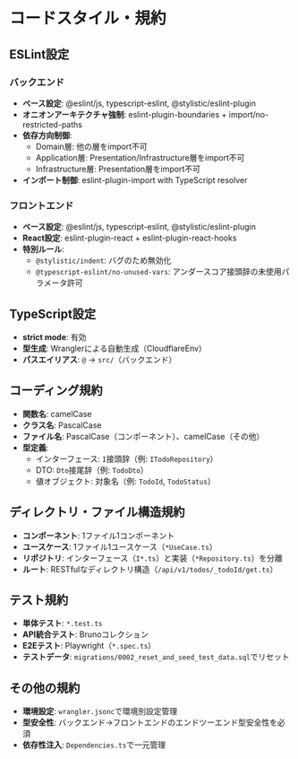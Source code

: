 # コードスタイル・規約

## ESLint設定

### バックエンド
- **ベース設定**: @eslint/js, typescript-eslint, @stylistic/eslint-plugin
- **オニオンアーキテクチャ強制**: eslint-plugin-boundaries + import/no-restricted-paths
- **依存方向制御**:
  - Domain層: 他の層をimport不可
  - Application層: Presentation/Infrastructure層をimport不可
  - Infrastructure層: Presentation層をimport不可
- **インポート制御**: eslint-plugin-import with TypeScript resolver

### フロントエンド
- **ベース設定**: @eslint/js, typescript-eslint, @stylistic/eslint-plugin
- **React設定**: eslint-plugin-react + eslint-plugin-react-hooks
- **特別ルール**: 
  - `@stylistic/indent`: バグのため無効化
  - `@typescript-eslint/no-unused-vars`: アンダースコア接頭辞の未使用パラメータ許可

## TypeScript設定
- **strict mode**: 有効
- **型生成**: Wranglerによる自動生成（CloudflareEnv）
- **パスエイリアス**: `@` → `src/`（バックエンド）

## コーディング規約
- **関数名**: camelCase
- **クラス名**: PascalCase
- **ファイル名**: PascalCase（コンポーネント）、camelCase（その他）
- **型定義**: 
  - インターフェース: `I`接頭辞（例: `ITodoRepository`）
  - DTO: `Dto`接尾辞（例: `TodoDto`）
  - 値オブジェクト: 対象名（例: `TodoId`, `TodoStatus`）

## ディレクトリ・ファイル構造規約
- **コンポーネント**: 1ファイル1コンポーネント
- **ユースケース**: 1ファイル1ユースケース（`*UseCase.ts`）
- **リポジトリ**: インターフェース（`I*.ts`）と実装（`*Repository.ts`）を分離
- **ルート**: RESTfulなディレクトリ構造（`/api/v1/todos/_todoId/get.ts`）

## テスト規約
- **単体テスト**: `*.test.ts`
- **API統合テスト**: Brunoコレクション
- **E2Eテスト**: Playwright（`*.spec.ts`）
- **テストデータ**: `migrations/0002_reset_and_seed_test_data.sql`でリセット

## その他の規約
- **環境設定**: `wrangler.jsonc`で環境別設定管理
- **型安全性**: バックエンド→フロントエンドのエンドツーエンド型安全性を必須
- **依存性注入**: `Dependencies.ts`で一元管理